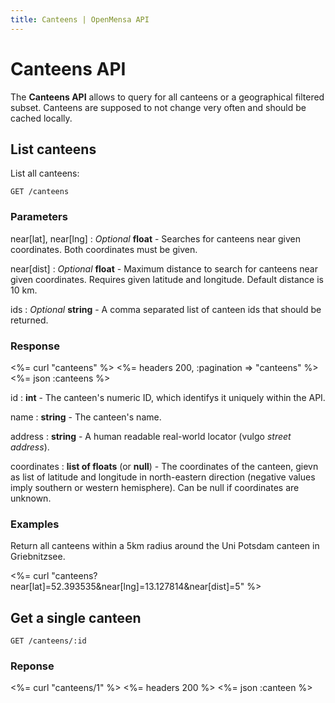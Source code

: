 ```yaml
---
title: Canteens | OpenMensa API
---
```


# Canteens API

The **Canteens API** allows to query for all canteens or a geographical filtered subset. Canteens are supposed to not change very often and should be cached locally.

## List canteens

List all canteens:

	GET /canteens

### Parameters

near\[lat\], near\[lng\]
: _Optional_ **float** - Searches for canteens near given coordinates. Both coordinates must be given.

near\[dist\]
: _Optional_ **float** - Maximum distance to search for canteens near given coordinates. Requires given latitude and longitude. Default distance is 10 km.

ids
: _Optional_ **string** - A comma separated list of canteen ids that should be returned.

### Response

<%= curl "canteens" %>
<%= headers 200, :pagination => "canteens" %>
<%= json :canteens %>

id
: **int** - The canteen's numeric ID, which identifys it uniquely within the API.

name
: **string** - The canteen's name.

address
: **string** - A human readable real-world locator (vulgo _street address_).

coordinates
: **list of floats** (or **null**) - The coordinates of the canteen, gievn as list of latitude and longitude in north-eastern direction (negative values imply southern or western hemisphere). Can be null if coordinates are unknown.

### Examples

Return all canteens within a 5km radius around the Uni Potsdam canteen in Griebnitzsee.

<%= curl "canteens?near[lat]=52.393535&near[lng]=13.127814&near[dist]=5" %>

## Get a single canteen

	GET /canteens/:id

### Reponse

<%= curl "canteens/1" %>
<%= headers 200 %>
<%= json :canteen %>
